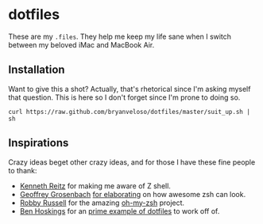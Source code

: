 # dotfiles

These are my `.files`. They help me keep my life sane when I switch between my
beloved iMac and MacBook Air.

## Installation

Want to give this a shot? Actually, that's rhetorical since I'm asking myself
that question. This is here so I don't forget since I'm prone to doing so.

    curl https://raw.github.com/bryanveloso/dotfiles/master/suit_up.sh | sh

## Inspirations

Crazy ideas beget other crazy ideas, and for those I have these fine people to thank:

* [Kenneth Reitz][1] for making me aware of Z shell.
* [Geoffrey Grosenbach][2] [for elaborating][3] on how awesome zsh can look.
* [Robby Russell][4] for the amazing [oh-my-zsh][5] project.
* [Ben Hoskings][6] for an [prime example of dotfiles][7] to work off of.

[1]: https://github.com/kennethretiz
[2]: https://github.com/topfunky
[3]: http://blog.peepcode.com/blog/2012/my-command-line-prompt
[4]: https://github.com/robbyrussell
[5]: https://github.com/robbyrussell/oh-my-zsh
[6]: https://github.com/benhoskings
[7]: https://github.com/benhoskings/dot-files
